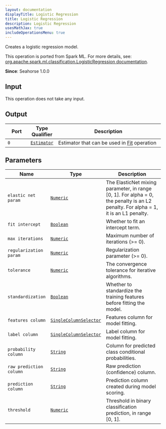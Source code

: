 ```yaml
---
layout: documentation
displayTitle: Logistic Regression
title: Logistic Regression
description: Logistic Regression
usesMathJax: true
includeOperationsMenu: true
---
```

Creates a logistic regression model.

This operation is ported from Spark ML. For more details, see: <a target="_blank" href="http://spark.apache.org/docs/1.5.2/api/scala/index.html#org.apache.spark.ml.classification.LogisticRegression">org.apache.spark.ml.classification.LogisticRegression documentation</a>.

**Since**: Seahorse 1.0.0

## Input

This operation does not take any input.

## Output


<table>
<thead>
<tr>
<th style="width:15%">Port</th>
<th style="width:15%">Type Qualifier</th>
<th style="width:70%">Description</th>
</tr>
</thead>
<tbody>
    <tr><td><code>0</code></td><td><code><a href="../classes/estimator.html">Estimator</a></code></td><td>Estimator that can be used in <a href="fit.html">Fit</a> operation</td></tr>
</tbody>
</table>
    

## Parameters


<table class="table">
<thead>
<tr>
<th style="width:15%">Name</th>
<th style="width:15%">Type</th>
<th style="width:70%">Description</th>
</tr>
</thead>
<tbody>
    
<tr>
<td><code>elastic net param</code></td>
<td><code><a href="../parameters.html#numeric">Numeric</a></code></td>
<td>The ElasticNet mixing parameter, in range [0, 1]. For alpha = 0, the penalty is an L2 penalty. For alpha = 1, it is an L1 penalty.</td>
</tr>
    
<tr>
<td><code>fit intercept</code></td>
<td><code><a href="../parameters.html#boolean">Boolean</a></code></td>
<td>Whether to fit an intercept term.</td>
</tr>
    
<tr>
<td><code>max iterations</code></td>
<td><code><a href="../parameters.html#numeric">Numeric</a></code></td>
<td>Maximum number of iterations (>= 0).</td>
</tr>
    
<tr>
<td><code>regularization param</code></td>
<td><code><a href="../parameters.html#numeric">Numeric</a></code></td>
<td>Regularization parameter (>= 0).</td>
</tr>
    
<tr>
<td><code>tolerance</code></td>
<td><code><a href="../parameters.html#numeric">Numeric</a></code></td>
<td>The convergence tolerance for iterative algorithms.</td>
</tr>
    
<tr>
<td><code>standardization</code></td>
<td><code><a href="../parameters.html#boolean">Boolean</a></code></td>
<td>Whether to standardize the training features before fitting the model.</td>
</tr>
    
<tr>
<td><code>features column</code></td>
<td><code><a href="../parameters.html#single_column_selector">SingleColumnSelector</a></code></td>
<td>Features column for model fitting.</td>
</tr>
    
<tr>
<td><code>label column</code></td>
<td><code><a href="../parameters.html#single_column_selector">SingleColumnSelector</a></code></td>
<td>Label column for model fitting.</td>
</tr>
    
<tr>
<td><code>probability column</code></td>
<td><code><a href="../parameters.html#string">String</a></code></td>
<td>Column for predicted class conditional probabilities.</td>
</tr>
    
<tr>
<td><code>raw prediction column</code></td>
<td><code><a href="../parameters.html#string">String</a></code></td>
<td>Raw prediction (confidence) column.</td>
</tr>
    
<tr>
<td><code>prediction column</code></td>
<td><code><a href="../parameters.html#string">String</a></code></td>
<td>Prediction column created during model scoring.</td>
</tr>
    
<tr>
<td><code>threshold</code></td>
<td><code><a href="../parameters.html#numeric">Numeric</a></code></td>
<td>Threshold in binary classification prediction, in range [0, 1].</td>
</tr>
    
</tbody>
</table>
    
